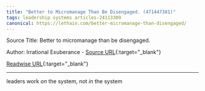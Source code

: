 ```yaml
---
title: "Better to Micromanage Than Be Disengaged. (471447381)"
tags: leadership systems articles-24113309
canonical: https://lethain.com/better-micromanage-than-disengaged/
---
```


Source Title: Better to micromanage than be disengaged.

Author: Irrational Exuberance - [Source URL](https://lethain.com/better-micromanage-than-disengaged/){:target="_blank"}

[Readwise URL](https://readwise.io/open/471447381){:target="_blank"}

---

leaders work *on* the system, not *in* the system
